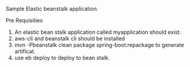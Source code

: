 Sample Elastic beanstalk application.

Pre Requisities 

1. An elastic bean stalk application called myapplication should exist.
2. aws-cli and beanstalk cli should be installed
3. mvn -Pbeanstalk clean package spring-boot:repackage to generate artificat.
4. use eb deploy to deploy to bean stalk.
